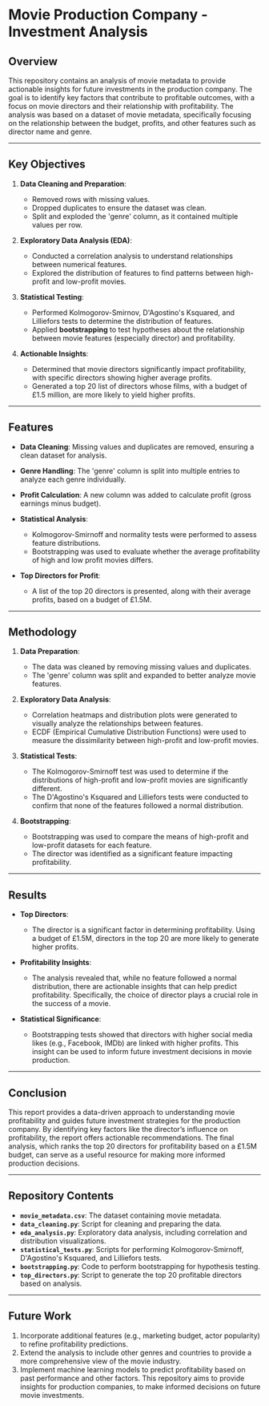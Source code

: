 # Movie Production Company - Investment Analysis

## Overview

This repository contains an analysis of movie metadata to provide actionable insights for future investments in the production company. The goal is to identify key factors that contribute to profitable outcomes, with a focus on movie directors and their relationship with profitability. The analysis was based on a dataset of movie metadata, specifically focusing on the relationship between the budget, profits, and other features such as director name and genre.

---

## Key Objectives

1. **Data Cleaning and Preparation**:
   - Removed rows with missing values.
   - Dropped duplicates to ensure the dataset was clean.
   - Split and exploded the 'genre' column, as it contained multiple values per row.
   
2. **Exploratory Data Analysis (EDA)**:
   - Conducted a correlation analysis to understand relationships between numerical features.
   - Explored the distribution of features to find patterns between high-profit and low-profit movies.
   
3. **Statistical Testing**:
   - Performed Kolmogorov-Smirnov, D'Agostino's Ksquared, and Lilliefors tests to determine the distribution of features.
   - Applied **bootstrapping** to test hypotheses about the relationship between movie features (especially director) and profitability.

4. **Actionable Insights**:
   - Determined that movie directors significantly impact profitability, with specific directors showing higher average profits.
   - Generated a top 20 list of directors whose films, with a budget of £1.5 million, are more likely to yield higher profits.

---

## Features

- **Data Cleaning**: Missing values and duplicates are removed, ensuring a clean dataset for analysis.
- **Genre Handling**: The 'genre' column is split into multiple entries to analyze each genre individually.
- **Profit Calculation**: A new column was added to calculate profit (gross earnings minus budget).
- **Statistical Analysis**:
   - Kolmogorov-Smirnoff and normality tests were performed to assess feature distributions.
   - Bootstrapping was used to evaluate whether the average profitability of high and low profit movies differs.
   
- **Top Directors for Profit**:
   - A list of the top 20 directors is presented, along with their average profits, based on a budget of £1.5M.

---

## Methodology

1. **Data Preparation**: 
   - The data was cleaned by removing missing values and duplicates. 
   - The 'genre' column was split and expanded to better analyze movie features.

2. **Exploratory Data Analysis**:
   - Correlation heatmaps and distribution plots were generated to visually analyze the relationships between features.
   - ECDF (Empirical Cumulative Distribution Functions) were used to measure the dissimilarity between high-profit and low-profit movies.

3. **Statistical Tests**:
   - The Kolmogorov-Smirnoff test was used to determine if the distributions of high-profit and low-profit movies are significantly different.
   - The D'Agostino's Ksquared and Lilliefors tests were conducted to confirm that none of the features followed a normal distribution.

4. **Bootstrapping**:
   - Bootstrapping was used to compare the means of high-profit and low-profit datasets for each feature.
   - The director was identified as a significant feature impacting profitability.

---

## Results

- **Top Directors**:
   - The director is a significant factor in determining profitability. Using a budget of £1.5M, directors in the top 20 are more likely to generate higher profits.
   
- **Profitability Insights**:
   - The analysis revealed that, while no feature followed a normal distribution, there are actionable insights that can help predict profitability. Specifically, the choice of director plays a crucial role in the success of a movie.

- **Statistical Significance**:
   - Bootstrapping tests showed that directors with higher social media likes (e.g., Facebook, IMDb) are linked with higher profits. This insight can be used to inform future investment decisions in movie production.

---

## Conclusion

This report provides a data-driven approach to understanding movie profitability and guides future investment strategies for the production company. By identifying key factors like the director’s influence on profitability, the report offers actionable recommendations. The final analysis, which ranks the top 20 directors for profitability based on a £1.5M budget, can serve as a useful resource for making more informed production decisions.

---

## Repository Contents

- **`movie_metadata.csv`**: The dataset containing movie metadata.
- **`data_cleaning.py`**: Script for cleaning and preparing the data.
- **`eda_analysis.py`**: Exploratory data analysis, including correlation and distribution visualizations.
- **`statistical_tests.py`**: Scripts for performing Kolmogorov-Smirnoff, D'Agostino's Ksquared, and Lilliefors tests.
- **`bootstrapping.py`**: Code to perform bootstrapping for hypothesis testing.
- **`top_directors.py`**: Script to generate the top 20 profitable directors based on analysis.

---

## Future Work
1. Incorporate additional features (e.g., marketing budget, actor popularity) to refine profitability predictions.
2. Extend the analysis to include other genres and countries to provide a more comprehensive view of the movie industry.
3. Implement machine learning models to predict profitability based on past performance and other factors.
This repository aims to provide insights for production companies, to make informed decisions on future movie investments.
